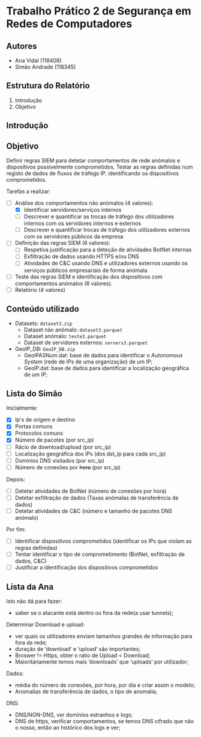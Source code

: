 # Trabalho Prático 2 de Segurança em Redes de Computadores

## Autores

- Ana Vidal (118408)
- Simão Andrade (118345)

## Estrutura do Relatório

1. Introdução
2. Objetivo

## Introdução

## Objetivo

Definir regras SIEM para detetar comportamentos de rede anómalos e dispositivos possivelmente comprometidos. Testar as
regras definidas num registo de dados de fluxos de tráfego IP, identificando os dispositivos comprometidos.

Tarefas a realizar:

- [ ] Análise dos comportamentos não anómalos (4 valores):
    - [x] Identificar servidores/serviços internos
    - [ ] Descrever e quantificar as trocas de tráfego dos utilizadores internos com os servidores internos e externos
    - [ ] Descrever e quantificar trocas de tráfego dos utilizadores externos com os servidores públicos da empresa
- [ ] Definição das regras SIEM (6 valores):
    - [ ] Respetiva justificação para a deteção de atividades BotNet internas
    - [ ] Exfiltração de dados usando HTTPS e/ou DNS
    - [ ] Atividades de C&C usando DNS e utilizadores externos usando os serviços públicos empresariais de forma anómala
- [ ] Teste das regras SIEM e identificação dos dispositivos com comportamentos anómalos (6 valores).
- [ ] Relatório (4 valores)

## Conteúdo utilizado

- Datasets: `dataset3.zip`
    - Dataset não anómalo: `dataset3.parquet`
    - Dataset anómalo: `teste3.parquet`
    - Dataset de servidores externos: `servers3.parquet`
- GeoIP_DB: `GeoIP_DB.zip`
    - GeoIPASNum.dat: base de dados para identificar o *Autonomous System* (rede de IPs de uma organização) de um IP;
    - GeoIP.dat: base de dados para identificar a localização geográfica de um IP;

## Lista do Simão

Inicialmente:

- [x] Ip's de origem e destino
- [x] Portas comuns
- [x] Protocolos comuns
- [x] Número de pacotes (por src_ip)
- [ ] Rácio de download/upload (por src_ip)
- [ ] Localização geográfica dos IPs (dos dst_ip para cada src_ip)
- [ ] Domínios DNS visitados (por src_ip)
- [ ] Número de conexões por ~~hora~~ (por src_ip)

Depois:

- [ ] Detetar atividades de BotNet (número de conexões por hora)
- [ ] Detetar exfiltração de dados (Taxas anómalas de transferência de dados)
- [ ] Detetar atividades de C&C (número e tamanho de pacotes DNS anómalo)

Por fim:

- [ ] Identificar dispositivos comprometidos (identificar os IPs que violam as regras definidas)
- [ ] Tentar identificar o tipo de comprometimento (BotNet, exfiltração de dados, C&C)
- [ ] Justificar a identificação dos dispositivos comprometidos

## Lista da Ana

Isto não dá para fazer:

- saber se o atacante está dentro ou fora da rede(a usar tunnels);

Determinar Download e upload:

- ver quais os utilizadores enviam tamanhos grandes de informação para fora da rede;
- duração de ‘download’ e ‘upload’ são importantes;
- Broswer != Https, obter o ratio de Upload < Download;
- Maioritáriamente temos mais ‘downloads’ que ‘uploads’ por utilizador;

Dados:

- média do número de conexões, por hora, por dia e criar assim o modelo;
- Anomalias de transferência de dados, o tipo de anomalia;

DNS:

- DNS/NON-DNS, ver domínios estranhos e logs;
- DNS de https, verificar comportamentos, se temos DNS cifrado que não o nosso, então ao histórico dos logs e ver;